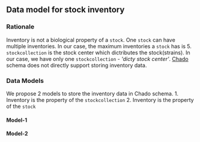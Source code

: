 ## Data model for stock inventory

### Rationale
Inventory is not a biological property of a `stock`. One `stock` can have multiple inventories. In our case, the maximum inventories a `stock` has is 5. `stockcollection` is the stock center which dictributes the stock(strains). In our case, we have only one `stockcollection` - _'dicty stock center'_. [Chado](http://gmod.org/wiki/Chado_Tables#Table:_stock) schema does not directly support storing inventory data.  

### Data Models
We propose 2 models to store the inventory data in Chado schema.
	1. Inventory is the property of the `stockcollection`
	2. Inventory is the property of the `stock`

#### Model-1


#### Model-2

